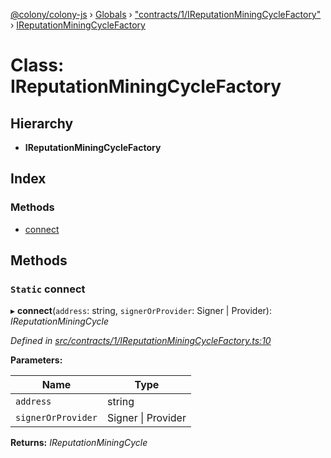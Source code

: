 [@colony/colony-js](../README.md) › [Globals](../globals.md) › ["contracts/1/IReputationMiningCycleFactory"](../modules/_contracts_1_ireputationminingcyclefactory_.md) › [IReputationMiningCycleFactory](_contracts_1_ireputationminingcyclefactory_.ireputationminingcyclefactory.md)

# Class: IReputationMiningCycleFactory

## Hierarchy

* **IReputationMiningCycleFactory**

## Index

### Methods

* [connect](_contracts_1_ireputationminingcyclefactory_.ireputationminingcyclefactory.md#static-connect)

## Methods

### `Static` connect

▸ **connect**(`address`: string, `signerOrProvider`: Signer | Provider): *IReputationMiningCycle*

*Defined in [src/contracts/1/IReputationMiningCycleFactory.ts:10](https://github.com/JoinColony/colonyJS/blob/8037c41/src/contracts/1/IReputationMiningCycleFactory.ts#L10)*

**Parameters:**

Name | Type |
------ | ------ |
`address` | string |
`signerOrProvider` | Signer &#124; Provider |

**Returns:** *IReputationMiningCycle*
